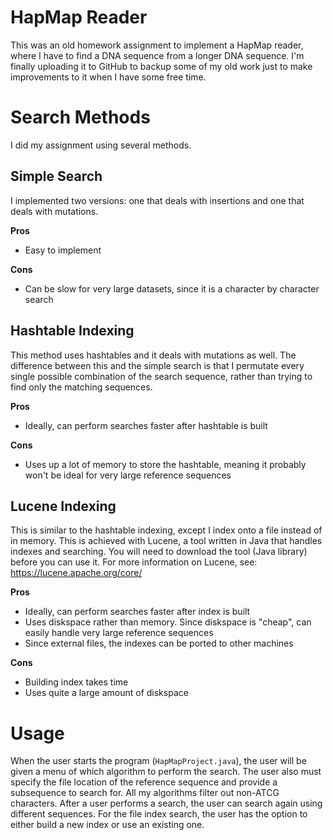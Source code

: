 # HapMap Reader

This was an old homework assignment to implement a HapMap reader, where I have to find a DNA sequence from a longer DNA sequence. I'm finally uploading it to GitHub to backup some of my old work just to make improvements to it when I have some free time.

# Search Methods
I did my assignment using several methods.  

## Simple Search
I implemented two versions: one that deals with insertions and one that deals with mutations.  

**Pros**
* Easy to implement

**Cons**
* Can be slow for very large datasets, since it is a character by character search

## Hashtable Indexing
This method uses hashtables and it deals with mutations as well. The difference between this and the simple search is that I permutate every single possible combination of the search sequence, rather than trying to find only the matching sequences.  

**Pros**
* Ideally, can perform searches faster after hashtable is built

**Cons**
* Uses up a lot of memory to store the hashtable, meaning it probably won't be ideal for very large reference sequences

## Lucene Indexing
This is similar to the hashtable indexing, except I index onto a file instead of in memory. This is achieved with Lucene, a tool written in Java that handles indexes and searching. You will need to download the tool (Java library) before you can use it. For more information on Lucene, see: https://lucene.apache.org/core/

**Pros**
* Ideally, can perform searches faster after index is built
* Uses diskspace rather than memory. Since diskspace is "cheap", can easily handle very large reference sequences
* Since external files, the indexes can be ported to other machines

**Cons**
* Building index takes time
* Uses quite a large amount of diskspace

# Usage
When the user starts the program (`HapMapProject.java`), the user will be given a menu of which algorithm to perform the search. The user also must specify the file location of the reference sequence and provide a subsequence to search for. All my algorithms filter out non-ATCG characters. After a user performs a search, the user can search again using different sequences. For the file index search, the user has the option to either build a new index or use an existing one. 